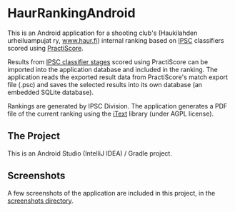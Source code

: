 # HaurRankingAndroid 

This is an Android application for a shooting club's (Haukilahden urheiluampujat ry, www.haur.fi) internal ranking based on [IPSC](http://www.ipsc.org/) classifiers scored using [PractiScore](https://practiscore.com/).

Results from [IPSC classifier stages](http://www.ipsc.org/classification/icsStages.php) scored using PractiScore can be imported into the application database and included in the ranking. The application reads the exported result data from PractiScore's match export file (.psc) and saves the selected results into its own database (an embedded SQLite database). 

Rankings are generated by IPSC Division. The application generates a PDF file of the current ranking using the [iText](https://itextpdf.com/en) library (under AGPL license).

## The Project 

This is an Android Studio (IntelliJ IDEA) / Gradle project. 

## Screenshots 

A few screenshots of the application are included in this project, in the [screenshots directory](https://github.com/jarnovirta/HaurRankingAndroid/tree/master/screenshots).
